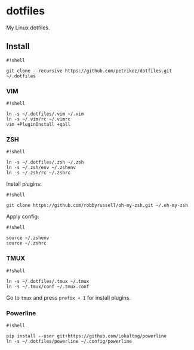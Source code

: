 # dotfiles #

My Linux dotfiles.

## Install ##

```
#!shell

git clone --recursive https://github.com/petrikoz/dotfiles.git ~/.dotfiles
```

### VIM ###

```
#!shell

ln -s ~/.dotfiles/.vim ~/.vim
ln -s ~/.vim/rc ~/.vimrc
vim +PluginInstall +qall
```

### ZSH ###

```
#!shell

ln -s ~/.dotfiles/.zsh ~/.zsh
ln -s ~/.zsh/env ~/.zshenv
ln -s ~/.zsh/rc ~/.zshrc
```

Install plugins:

```
#!shell

git clone https://github.com/robbyrussell/oh-my-zsh.git ~/.oh-my-zsh
```

Apply config:

```
#!shell

source ~/.zshenv
source ~/.zshrc
```

### TMUX ###

```
#!shell

ln -s ~/.dotfiles/.tmux ~/.tmux
ln -s ~/.tmux/conf ~/.tmux.conf
```

Go to `tmux` and press `prefix + I` for install plugins.

### Powerline ###

```
#!shell

pip install --user git+https://github.com/Lokaltog/powerline
ln -s ~/.dotfiles/powerline ~/.config/powerline
```
